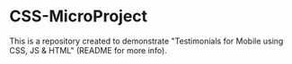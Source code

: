 # CSS-MicroProject
This is a repository created to demonstrate "Testimonials for Mobile using CSS, JS &amp; HTML" (README for more info).
